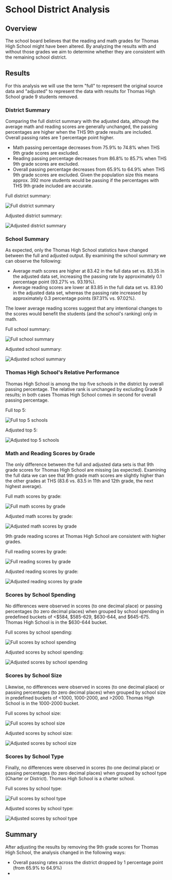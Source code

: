 # School District Analysis

## Overview

The school board believes that the reading and math grades for Thomas High School might have been altered. By analyzing the results with and without those grades we aim to determine whether they are consistent with the remaining school district. 

## Results

For this analysis we will use the term "full" to represent the original source data and "adjusted" to represent the data with results for Thomas High School grade 9 students removed.

### District Summary
Comparing the full district summary with the adjusted data, although the average math and reading scores are generally unchanged, the passing percentages are higher when the THS 9th grade results are included. Overall passing rates are 1 percentage point higher.

* Math passing percentage decreases from 75.9% to 74.8% when THS 9th grade scores are excluded.
* Reading passing percentage decreases from 86.8% to 85.7% when THS 9th grade scores are excluded.
* Overall passing percentage decreases from 65.9% to 64.9% when THS 9th grade scores are excluded. Given the population size this means approx. 392 more students would be passing if the percentages with THS 9th grade included are accurate.

Full district summary:

![Full district summary](<./Resources/full/district.png>)

Adjusted district summary:

![Adjusted district summary](<./Resources/adjusted/district.png>)

### School Summary

As expected, only the Thomas High School statistics have changed between the full and adjusted output. By examining the school summary we can observe the following:

* Average math scores are higher at 83.42 in the full data set vs. 83.35 in the adjusted data set, increasing the passing rate by approximately 0.1 percentage point (93.27% vs. 93.19%).
* Average reading scores are lower at 83.85 in the full data set vs. 83.90 in the adjusted data set, whereas the passing rate increased by approximately 0.3 percentage points (97.31% vs. 97.02%).

The lower average reading scores suggest that any intentional changes to the scores would benefit the students (and the school's ranking) only in math.

Full school summary:

![Full school summary](<./Resources/full/school-summary.png>)

Adjusted school summary:

![Adjusted school summary](<./Resources/adjusted/school-summary.png>)

### Thomas High School's Relative Performance

Thomas High School is among the top five schools in the district by overall passing percentage. The relative rank is unchanged by excluding Grade 9 results; in both cases Thomas High School comes in second for overall passing percentage.

Full top 5:

![Full top 5 schools](<./Resources/full/top-schools.png>)

Adjusted top 5:

![Adjusted top 5 schools](<./Resources/adjusted/top-schools.png>)

### Math and Reading Scores by Grade

The only difference between the full and adjusted data sets is that 9th grade scores for Thomas High School are missing (as expected). Examining the full data we can see that 9th grade math scores are slightly higher than the other grades at THS (83.6 vs. 83.5 in 11th and 12th grade, the next highest average).

Full math scores by grade:

![Full math scores by grade](<./Resources/full/math-scores-by-grade.png>)

Adjusted math scores by grade:

![Adjusted math scores by grade](<./Resources/adjusted/math-scores-by-grade.png>)

9th grade reading scores at Thomas High School are consistent with higher grades.

Full reading scores by grade:

![Full reading scores by grade](<./Resources/full/reading-scores-by-grade.png>)

Adjusted reading scores by grade:

![Adjusted reading scores by grade](<./Resources/adjusted/reading-scores-by-grade.png>)

### Scores by School Spending

No differences were observed in scores (to one decimal place) or passing percentages (to zero decimal places) when grouped by school spending in predefined buckets of <$584, $585-629, $630-644, and $645-675. Thomas High School is in the $630-644 bucket.

Full scores by school spending:

![Full scores by school spending](<./Resources/full/spending.png>)

Adjusted scores by school spending:

![Adjusted scores by school spending](<./Resources/adjusted/spending.png>)

### Scores by School Size

Likewise, no differences were observed in scores (to one decimal place) or passing percentages (to zero decimal places) when grouped by school size in predefined buckets of <1000, 1000-2000, and >2000. Thomas High School is in the 1000-2000 bucket.

Full scores by school size:

![Full scores by school size](<./Resources/full/size.png>)

Adjusted scores by school size:

![Adjusted scores by school size](<./Resources/adjusted/size.png>)

### Scores by School Type

Finally, no differences were observed in scores (to one decimal place) or passing percentages (to zero decimal places) when grouped by school type (Charter or District). Thomas High School is a charter school.

Full scores by school type:

![Full scores by school type](<./Resources/full/type.png>)

Adjusted scores by school type:

![Adjusted scores by school type](<./Resources/adjusted/type.png>)

## Summary

After adjusting the results by removing the 9th grade scores for Thomas High School, the analysis changed in the following ways:

* Overall passing rates across the district dropped by 1 percentage point (from 65.9% to 64.9%)
* 
